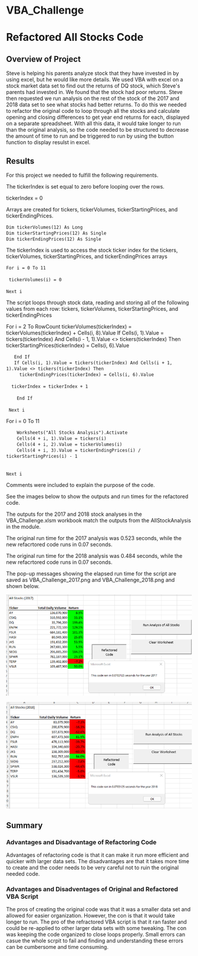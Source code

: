 # VBA_Challenge
# Refactored All Stocks Code
## Overview of Project
Steve is helping his parents analyze stock that they have invested in by using excel, 
but he would like more details. We used VBA with excel on a stock market data set to
find out the returns of DQ stock, which Steve's parents had invested in.  We found that the stock 
had poor returns.  Steve then requested we run analysis on the rest of the stock of the 2017 and 2018 
data set to see what stocks had better returns. To do this we needed to refactor 
the original code to loop through all the stocks and calculate opening and closing differences to 
get year end returns for each, displayed on a separate spreadsheet. With all this data, it would take longer
to run than the original analysis, so the code needed to be structured to decrease the amount of time to run 
and be triggered to run by using the button function to display resulst in excel. 

## Results
For this project we needed to fulfill the following requirements.

The tickerIndex is set equal to zero before looping over the rows.
 
 tickerIndex = 0
 
Arrays are created for tickers, tickerVolumes, tickerStartingPrices, and tickerEndingPrices.

    Dim tickerVolumes(12) As Long
    Dim tickerStartingPrices(12) As Single
    Dim tickerEndingPrices(12) As Single

The tickerIndex is used to access the stock ticker index for the tickers, tickerVolumes,
tickerStartingPrices, and tickerEndingPrices arrays

    For i = 0 To 11
    
     tickerVolumes(i) = 0
    
    Next i
   
The script loops through stock data, reading and storing all of the following values from each row: tickers, 
tickerVolumes, tickerStartingPrices, and tickerEndingPrices

 For i = 2 To RowCount
        tickerVolumes(tickerIndex) = tickerVolumes(tickerIndex) + Cells(i, 8).Value
        If Cells(i, 1).Value = tickers(tickerIndex) And Cells(i - 1, 1).Value <> tickers(tickerIndex) Then
        tickerStartingPrices(tickerIndex) = Cells(i, 6).Value
        
       End If
       If Cells(i, 1).Value = tickers(tickerIndex) And Cells(i + 1, 1).Value <> tickers(tickerIndex) Then
         tickerEndingPrices(tickerIndex) = Cells(i, 6).Value
        
      tickerIndex = tickerIndex + 1 
      
        End If
            
     Next i
    
  For i = 0 To 11
        
        Worksheets("All Stocks Analysis").Activate
        Cells(4 + i, 1).Value = tickers(i)
        Cells(4 + i, 2).Value = tickerVolumes(i)
        Cells(4 + i, 3).Value = tickerEndingPrices(i) / tickerStartingPrices(i) - 1
        
        
    Next i 

Comments were included to explain the purpose of the code. 

See the images below to show the outputs and run times for the refactored code.

The outputs for the 2017 and 2018 stock analyses in the VBA_Challenge.xlsm workbook 
match the outputs from the AllStockAnalysis in the module.

The original run time for the 2017 analysis was 0.523 seconds, while the new refacrtored
code runs in 0.07 seconds.

The original run time for the 2018 analysis was 0.484 seconds, while the new refacrtored
code runs in 0.07 seconds.

The pop-up messages showing the elapsed run time for the script are saved as VBA_Challenge_2017.png and 
VBA_Challenge_2018.png and shown below.



![image_VBA_Challenge_2017_1](VBA_Challenge_2017.png)

![image_VBA_Challenge_2018_1](VBA_Challenge_2018.png)
## Summary

### Advantages and Disadvantage of Refactoring Code
Advantages of refactoring code is that it can make it run more efficient and quicker with larger data sets. 
The disadvantages are that it takes more time to create and the coder needs to be very careful not to ruin 
the original needed code.

### Advantages and Disadventages of Original and Refactored VBA Script
The pros of creating the original code was that it was a smaller data set and allowed for easier organization. 
However, the con is that it would take longer to run.  The pro of the refractored VBA script is that it ran faster
and could be re-applied to other larger data sets with some tweaking.  The con was keeping the code organized to 
close loops properly.  Small errors can casue the whole scrpit to fail and finding and understanding these errors 
can be cumbersome and time consuming. 



